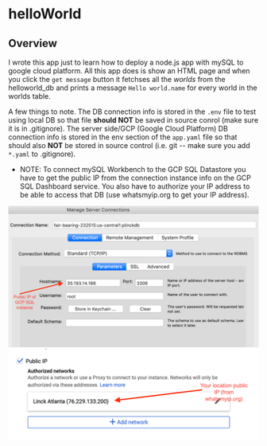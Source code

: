 # helloWorld

## Overview

I wrote this app just to learn how to deploy a node.js app with mySQL to google cloud platform.  All this app does is show an HTML page and when you click the `get message` button it fetchses all the *worlds* from the helloworld_db and prints a message `Hello world.name` for every world in the worlds table.  

A few things to note.  The DB connection info is stored in the `.env` file to test using local DB so that file **should NOT** be saved in source conrol (make sure it is in .gitignore).  The server side/GCP (Google Cloud Platform) DB connection info is stored in the env section of the `app.yaml` file so that should also **NOT** be stored in source control (i.e. git -- make sure you add `*.yaml` to .gitignore).

* NOTE: To connect mySQL Workbench to the GCP SQL Datastore you have to get the public IP from the connection instance info on the GCP SQL Dashboard service.  You also have to authorize your IP address to be able to access that DB (use whatsmyip.org to get your IP address).

![mySQL Connection](public/assets/images/SS2.png)
![mySQL Auth GCP](public/assets/images/SS1.png)
